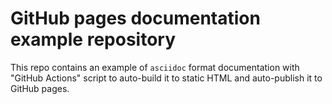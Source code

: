 # GitHub pages documentation example repository

This repo contains an example of `asciidoc` format documentation with "GitHub Actions" script
to auto-build it to static HTML and auto-publish it to GitHub pages.
